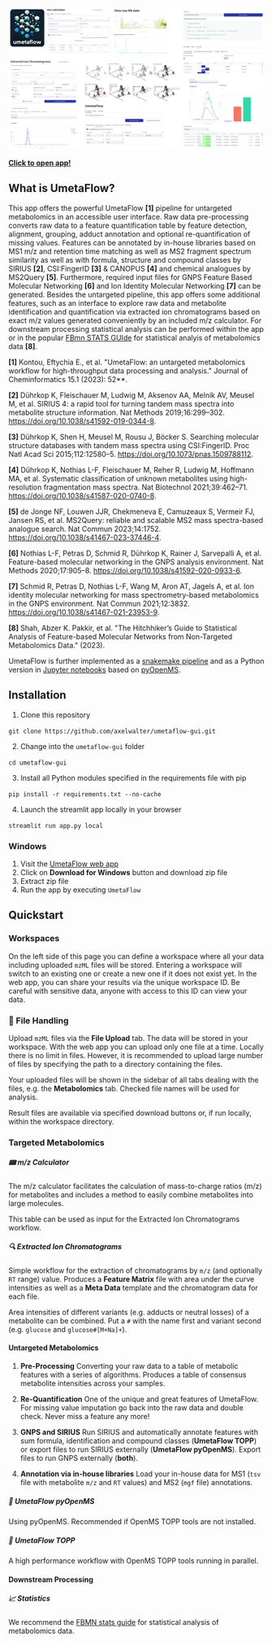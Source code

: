 
<img src="assets/umetaflow-app-overview.png" alt="overview"/>

[**Click to open app!**](https://abi-services.cs.uni-tuebingen.de/umetaflow/)

## What is UmetaFlow?

This app offers the powerful UmetaFlow **[1]** pipeline for untargeted metabolomics in an accessible user interface. Raw data pre-processing converts raw data to a feature quantification table by feature detection, alignment, grouping, adduct annotation and optional re-quantification of missing values. Features can be annotated by in-house libraries based on MS1 m/z and retention time matching as well as MS2 fragment spectrum similarity as well as with formula, structure and compound classes by SIRIUS **[2]**, CSI:FingerID **[3]** & CANOPUS **[4]** and chemical analogues by MS2Query **[5]**. Furthermore, required input files for GNPS Feature Based Molecular Networking **[6]** and Ion Identity Molecular Networking **[7]** can be generated. Besides the untargeted pipeline, this app offers some additional features, such as an interface to explore raw data and metabolite identification and quantification via extracted ion chromatograms based on exact m/z values generated conveniently by an included m/z calculator. For downstream processing statistical analysis can be performed within the app or in the popular [FBmn STATS GUIde](https://github.com/axelwalter/streamlit-metabolomics-statistics) for statistical analyis of metabolomics data **[8]**.

**[1]** Kontou, Eftychia E., et al. "UmetaFlow: an untargeted metabolomics workflow for high-throughput data processing and analysis." Journal of Cheminformatics 15.1 (2023): 52**.

**[2]**	Dührkop K, Fleischauer M, Ludwig M, Aksenov AA, Melnik AV, Meusel M, et al. SIRIUS 4: a rapid tool for turning tandem mass spectra into metabolite structure information. Nat Methods 2019;16:299–302. https://doi.org/10.1038/s41592-019-0344-8.

**[3]**	Dührkop K, Shen H, Meusel M, Rousu J, Böcker S. Searching molecular structure databases with tandem mass spectra using CSI:FingerID. Proc Natl Acad Sci 2015;112:12580–5. https://doi.org/10.1073/pnas.1509788112.

**[4]**	Dührkop K, Nothias L-F, Fleischauer M, Reher R, Ludwig M, Hoffmann MA, et al. Systematic classification of unknown metabolites using high-resolution fragmentation mass spectra. Nat Biotechnol 2021;39:462–71. https://doi.org/10.1038/s41587-020-0740-8.

**[5]** de Jonge NF, Louwen JJR, Chekmeneva E, Camuzeaux S, Vermeir FJ, Jansen RS, et al. MS2Query: reliable and scalable MS2 mass spectra-based analogue search. Nat Commun 2023;14:1752. https://doi.org/10.1038/s41467-023-37446-4.

**[6]**	Nothias L-F, Petras D, Schmid R, Dührkop K, Rainer J, Sarvepalli A, et al. Feature-based molecular networking in the GNPS analysis environment. Nat Methods 2020;17:905–8. https://doi.org/10.1038/s41592-020-0933-6.

**[7]**	Schmid R, Petras D, Nothias L-F, Wang M, Aron AT, Jagels A, et al. Ion identity molecular networking for mass spectrometry-based metabolomics in the GNPS environment. Nat Commun 2021;12:3832. https://doi.org/10.1038/s41467-021-23953-9.

**[8]** Shah, Abzer K. Pakkir, et al. "The Hitchhiker’s Guide to Statistical Analysis of Feature-based Molecular Networks from Non-Targeted Metabolomics Data." (2023).

UmetaFlow is further implemented as a [snakemake pipeline](https://github.com/NBChub/snakemake-UmetaFlow) and as a Python version in [Jupyter notebooks](https://github.com/eeko-kon/pyOpenMS_UmetaFlow) based on [pyOpenMS](https://pyopenms.readthedocs.io/en/latest/index.html).

## Installation
1. Clone this repository

`git clone https://github.com/axelwalter/umetaflow-gui.git`

2. Change into the `umetaflow-gui` folder

`cd umetaflow-gui`

3. Install all Python modules specified in the requirements file with pip

`pip install -r requirements.txt --no-cache`

4. Launch the streamlit app locally in your browser

`streamlit run app.py local`

### Windows
1. Visit the [UmetaFlow web app](https://abi-services.cs.uni-tuebingen.de/umetaflow/)
2. Click on **Download for Windows** button and download zip file
3. Extract zip file
4. Run the app by executing `UmetaFlow`

## Quickstart

### Workspaces
On the left side of this page you can define a workspace where all your data including uploaded `mzML` files will be stored. Entering a workspace will switch to an existing one or create a new one if it does not exist yet. In the web app, you can share your results via the unique workspace ID. Be careful with sensitive data, anyone with access to this ID can view your data.

### 📁 File Handling
Upload `mzML` files via the **File Upload** tab. The data will be stored in your workspace. With the web app you can upload only one file at a time.
Locally there is no limit in files. However, it is recommended to upload large number of files by specifying the path to a directory containing the files.

Your uploaded files will be shown in the sidebar of all tabs dealing with the files, e.g. the **Metabolomics** tab. Checked file names will be used for analysis.

Result files are available via specified download buttons or, if run locally, within the workspace directory.

### Targeted Metabolomics

##### 📟 m/z Calculator

The m/z calculator facilitates the calculation of mass-to-charge ratios (m/z) for metabolites and includes a method to easily combine metabolites into large molecules.

This table can be used as input for the Extracted Ion Chromatograms workflow.

##### 🔍 Extracted Ion Chromatograms

Simple workflow for the extraction of chromatograms by `m/z` (and optionally `RT` range) value. Produces a **Feature Matrix** file with area under the curve intensities as well as a **Meta Data** template and the chromatogram data for each file.

Area intensities of different variants (e.g. adducts or neutral losses) of a metabolite can be combined. Put a `#` with the name first and variant second (e.g. `glucose` and `glucose#[M+Na]+`).  

#### Untargeted Metabolomics

1. **Pre-Processing**
Converting your raw data to a table of metabolic features with a series of algorithms. Produces a table of consensus metabolite intensities across your samples.

2. **Re-Quantification**
One of the unique and great features of UmetaFlow. For missing value imputation go back into the raw data and double check. Never miss a feature any more! 

3. **GNPS and SIRIUS**
Run SIRIUS and automatically annotate features with sum formula, identification and compound classes (**UmetaFlow TOPP**) or export files to run SIRIUS externally (**UmetaFlow pyOpenMS**). Export files to run GNPS externally (**both**).

4. **Annotation via in-house libraries**
Load your in-house data for MS1 (`tsv` file with metabolite `m/z` and `RT` values) and MS2 (`mgf` file) annotations.

##### 🐍 UmetaFlow pyOpenMS

Using pyOpenMS. Recommended if OpenMS TOPP tools are not installed.

##### 🚀 UmetaFlow TOPP

A high performance workflow with OpenMS TOPP tools running in parallel.

#### Downstream Processing

##### 📈 Statistics

We recommend the [FBMN stats guide](https://fbmn-statsguide.gnps2.org/) for statistical analysis of metabolomics data.
